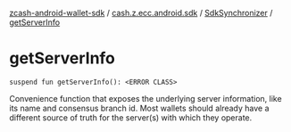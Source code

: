 [zcash-android-wallet-sdk](../../index.md) / [cash.z.ecc.android.sdk](../index.md) / [SdkSynchronizer](index.md) / [getServerInfo](./get-server-info.md)

# getServerInfo

`suspend fun getServerInfo(): <ERROR CLASS>`

Convenience function that exposes the underlying server information, like its name and
consensus branch id. Most wallets should already have a different source of truth for the
server(s) with which they operate.

